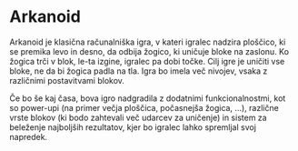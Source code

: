 # Arkanoid

Arkanoid je klasična računalniška igra, v kateri igralec nadzira ploščico, ki se premika levo in desno, da odbija žogico, ki uničuje bloke na zaslonu. Ko žogica trči v blok, le-ta izgine, igralec pa dobi točke. Cilj igre je uničiti vse bloke, ne da bi žogica padla na tla. Igra bo imela več nivojev, vsaka z različnimi postavitvami blokov.

Če bo še kaj časa, bova igro nadgradila z dodatnimi funkcionalnostmi, kot so power-upi (na primer večja ploščica, počasnejša žogica, ...), različne vrste blokov (ki bodo zahtevali več udarcev za uničenje) in sistem za beleženje najboljših rezultatov, kjer bo igralec lahko spremljal svoj napredek.
